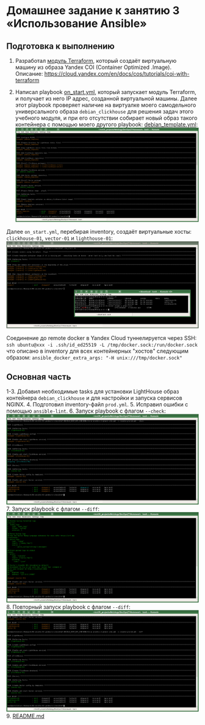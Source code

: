# Домашнее задание к занятию 3 «Использование Ansible»

## Подготовка к выполнению

1. Разработал [модуль Terraform](src/terraform/yandex.tf), который создаёт виртуальную машину из образа Yandex COI (Container Optimized .Image). Описание: https://cloud.yandex.com/en/docs/cos/tutorials/coi-with-terraform

2. Написал playbook [on_start.yml](src/ansible/on_start.yml), который запускает модуль Terraform, и получает из него IP адрес, созданной виртуальной машины. Далее этот playbook проверяет наличие на виртуалке моего самодельного универсального образа `debian_clickhouse` для решения задач этого учебного модуля, и при его отсутствии собирает новый образ такого контейнера с помощью моего другого playbook: [debian_template.yml](src/ansible/debian_template.yml):
![](images/prepare.png)

Далее `on_start.yml`, перебирая inventory, создаёт виртуальные хосты: `clickhouse-01`, `vector-01` и  `lighthouse-01`:
![](images/start.png)

Соединение до remote docker в Yandex Cloud туннелируется через SSH:
`ssh ubuntu@xxx -i .ssh/id_ed25519 -L /tmp/docker.sock:/run/docker.sock`
что описано в inventory для всех контейнерных "хостов" следующим образом:
`ansible_docker_extra_args: "-H unix:///tmp/docker.sock"`

## Основная часть

1-3. Добавил необходимые tasks для установки LightHouse образ контейнера `debian_clickhouse` и для настройки и запуска сервисов NGINX.
4. Подготовил inventory-файл `prod.yml`.
5. Исправил ошибки с помощью `ansible-lint`.
6. Запуск playbook с флагом `--check`:
![](images/task6.png)
7. Запуск playbook с флагом `--diff`:
![](images/task7.png)
8. Повторный запуск playbook с флагом `--diff`:
![](images/task8.png)
9. [README.md](src/ansible/README.md)